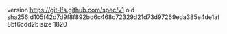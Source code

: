 version https://git-lfs.github.com/spec/v1
oid sha256:d105f42d7d9f8f892bd6c468c72329d21d73d97269eda385e4de1af8bf6cdd2b
size 1820
